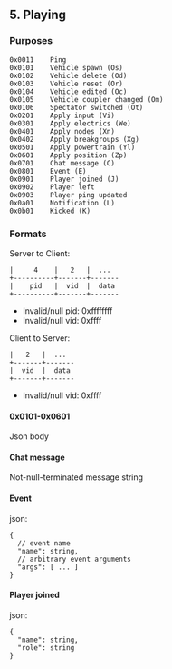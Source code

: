 ## 5. Playing

### Purposes

```
0x0011    Ping
0x0101    Vehicle spawn (Os)
0x0102    Vehicle delete (Od)
0x0103    Vehicle reset (Or)
0x0104    Vehicle edited (Oc)
0x0105    Vehicle coupler changed (Om)
0x0106    Spectator switched (Ot)
0x0201    Apply input (Vi)
0x0301    Apply electrics (We)
0x0401    Apply nodes (Xn)
0x0402    Apply breakgroups (Xg)
0x0501    Apply powertrain (Yl)
0x0601    Apply position (Zp)
0x0701    Chat message (C)
0x0801    Event (E)
0x0901    Player joined (J)
0x0902    Player left
0x0903    Player ping updated
0x0a01    Notification (L)
0x0b01    Kicked (K)
```

### Formats

Server to Client:
```
|     4    |   2   |  ...
+----------+-------+-------
|    pid   |  vid  |  data
+----------+-------+-------
```

- Invalid/null pid: 0xffffffff
- Invalid/null vid: 0xffff

Client to Server:
```
|   2   |  ...
+-------+-------
|  vid  |  data
+-------+-------
```

- Invalid/null vid: 0xffff

#### 0x0101-0x0601

Json body

#### Chat message

Not-null-terminated message string

#### Event

json:
```json5
{
  // event name
  "name": string,
  // arbitrary event arguments
  "args": [ ... ]
}
```

#### Player joined

json:
```json5
{
  "name": string,
  "role": string
}
```

